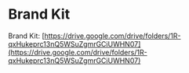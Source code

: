 # Brand Kit

Brand Kit: [https://drive.google.com/drive/folders/1R-qxHukeprc13nQ5WSuZgmrGCiUWHN07](https://drive.google.com/drive/folders/1R-qxHukeprc13nQ5WSuZgmrGCiUWHN07)
